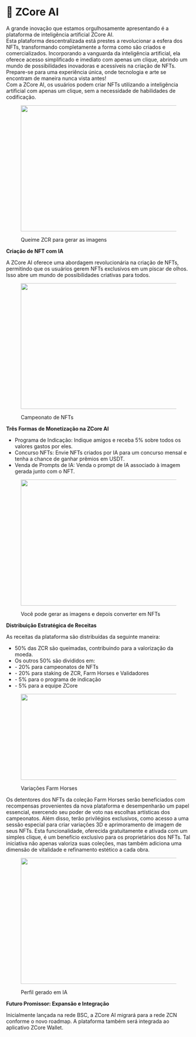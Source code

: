 # 🤖 ZCore AI

A grande inovação que estamos orgulhosamente apresentando é a plataforma de inteligência artificial ZCore AI. \
Esta plataforma descentralizada está prestes a revolucionar a esfera dos NFTs, transformando completamente a forma como são criados e comercializados. Incorporando a vanguarda da inteligência artificial, ela oferece acesso simplificado e imediato com apenas um clique, abrindo um mundo de possibilidades inovadoras e acessíveis na criação de NFTs. Prepare-se para uma experiência única, onde tecnologia e arte se encontram de maneira nunca vista antes!\
Com a ZCore AI, os usuários podem criar NFTs utilizando a inteligência artificial com apenas um clique, sem a necessidade de habilidades de codificação.

<figure><img src="https://miro.medium.com/v2/resize:fit:700/1*XRkQVByW4xqgwdtkKvT1dA.png" alt="" height="343" width="700"><figcaption><p>Queime ZCR para gerar as imagens</p></figcaption></figure>

**Criação de NFT com IA**

A ZCore AI oferece uma abordagem revolucionária na criação de NFTs, permitindo que os usuários gerem NFTs exclusivos em um piscar de olhos. Isso abre um mundo de possibilidades criativas para todos.

<figure><img src="https://miro.medium.com/v2/resize:fit:700/1*8_gqQNxF2sNOHR7HTPk9Cg.png" alt="" height="342" width="700"><figcaption><p>Campeonato de NFTs</p></figcaption></figure>

**Três Formas de Monetização na ZCore AI**

* Programa de Indicação: Indique amigos e receba 5% sobre todos os valores gastos por eles.
* Concurso NFTs: Envie NFTs criados por IA para um concurso mensal e tenha a chance de ganhar prêmios em USDT.
* Venda de Prompts de IA: Venda o prompt de IA associado à imagem gerada junto com o NFT.

<figure><img src="https://miro.medium.com/v2/resize:fit:700/1*jaD6KVuSU_b7CNqubAF1mQ.png" alt="" height="343" width="700"><figcaption><p>Você pode gerar as imagens e depois converter em NFTs</p></figcaption></figure>

**Distribuição Estratégica de Receitas**

As receitas da plataforma são distribuídas da seguinte maneira:

* 50% das ZCR são queimadas, contribuindo para a valorização da moeda.
* Os outros 50% são divididos em:
* \- 20% para campeonatos de NFTs
* \- 20% para staking de ZCR, Farm Horses e Validadores
* \- 5% para o programa de indicação
* \- 5% para a equipe ZCore

<figure><img src="https://miro.medium.com/v2/resize:fit:700/1*8gnHefiFsgR36QAD-Ls0Xg.png" alt="" height="234" width="700"><figcaption><p>Variações Farm Horses</p></figcaption></figure>

Os detentores dos NFTs da coleção Farm Horses serão beneficiados com recompensas provenientes da nova plataforma e desempenharão um papel essencial, exercendo seu poder de voto nas escolhas artísticas dos campeonatos. Além disso, terão privilégios exclusivos, como acesso a uma sessão especial para criar variações 3D e aprimoramento de imagem de seus NFTs. Esta funcionalidade, oferecida gratuitamente e ativada com um simples clique, é um benefício exclusivo para os proprietários dos NFTs. Tal iniciativa não apenas valoriza suas coleções, mas também adiciona uma dimensão de vitalidade e refinamento estético a cada obra.

<figure><img src="https://miro.medium.com/v2/resize:fit:700/1*WwQUSuJwXcu3Rl5uUVCYaw.png" alt="" height="343" width="700"><figcaption><p>Perfil gerado em IA</p></figcaption></figure>

**Futuro Promissor: Expansão e Integração**

Inicialmente lançada na rede BSC, a ZCore AI migrará para a rede ZCN conforme o novo roadmap. A plataforma também será integrada ao aplicativo ZCore Wallet.

